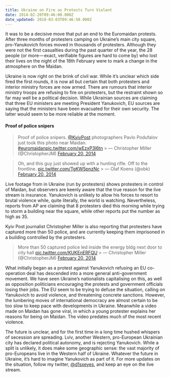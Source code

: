 ```yaml
---
title: Ukraine on Fire as Protests Turn Violent
date: 2014-02-20T09:46:00.000Z
date_updated: 2018-03-03T09:46:50.000Z
---
```


It was to be a decisive move that put an end to the Euromaidan protests. After three months of protesters camping on Ukraine’s main city square, pro-Yanukovich forces moved in thousands of protesters. Although they were not the first casualties during the past quarter of the year, the 28 people (or more — exact, verifiable figures are hard to come by) who lost their lives on the night of the 18th February were to mark a change in the atmosphere on the Maidan.

Ukraine is now right on the brink of civil war. While it’s unclear which side fired the first rounds, it is now all but certain that both protesters and interior ministry forces are now armed. There are rumours that interior ministry troops are refusing to fire on protesters, but the restraint shown so far may well be a political decision. While Ukrainian sources are claiming that three EU ministers are meeting President Yanukovich, EU sources are saying that the ministers have been evacuated for their own security. The latter would seem to be more reliable at the moment.

#### Proof of police snipers

> Proof of police snipers. [@KyivPost](https://twitter.com/KyivPost?ref_src=twsrc%5Etfw) photographers Pavlo Podufalov just took this photo near Maidan. [#euromaidan](https://twitter.com/hashtag/euromaidan?src=hash&ref_src=twsrc%5Etfw)[pic.twitter.com/wEzxP3l6tn](http://t.co/wEzxP3l6tn) > &mdash; Christopher Miller (@ChristopherJM) [February 20, 2014](https://twitter.com/ChristopherJM/status/436431729549905920?ref_src=twsrc%5Etfw)

> Oh, and this guy just showed up with a hunting rifle. Off to the frontline. [pic.twitter.com/TgKW5pnzNc](http://t.co/TgKW5pnzNc) > &mdash; Olaf Koens (@obk) [February 20, 2014](https://twitter.com/obk/status/436433351566950400?ref_src=twsrc%5Etfw)

Live footage from in Ukraine (run by protesters) shows protesters in control of Maidan, but observers are keenly aware that the true reason for the live stream is insurance. Yanukovich is unlikely to allow his forces to resort to brutal violence while, quite literally, the world is watching. Nevertheless, reports from AP are claiming that 8 protesters died this morning while trying to storm a building near the square, while other reports put the number as high as 35.

Kyiv Post journalist Christopher Miller is also reporting that protesters have captured more than 50 police, and are currently keeping them imprisoned in a building controlled by the protesters.

> More than 50 captured police led inside the energy bldg next door to city hall [pic.twitter.com/KUKEnERFQU](http://t.co/KUKEnERFQU) > &mdash; Christopher Miller (@ChristopherJM) [February 20, 2014](https://twitter.com/ChristopherJM/status/436421333166325760?ref_src=twsrc%5Etfw)

What initially began as a protest against Yanukovich refusing an EU co-operation deal has descended into a more general anti-government movement. We have seen Ukraine’s nationalists capitalising on this, as well as opposition politicians encouraging the protests and government officials losing their jobs. The EU seem to be trying to defuse the situation, calling on Yanukovich to avoid violence, and threatening concrete sanctions. However, the lumbering moves of international democracy are almost certain to be too slow to keep pace with developments in Ukraine. Meanwhile a video made on Maidan has gone viral, in which a young protester explains her reasons for being on Maidan. The video predates much of the most recent violence.

The future is unclear, and for the first time in a long time hushed whispers of secession are spreading. Lviv, another Western, pro-European Ukrainian city has declared political autonomy, and is rejecting Yanukovich. While a split is unlikely, it does make some geographic sense: the vast majority of pro-Europeans live in the Western half of Ukraine. Whatever the future in Ukraine, it’s hard to imagine Yanukovich as part of it. For more updates on the situation, follow my twitter, [@d1sxeyes](http://www.twitter.com/d1sxeyes), and keep an eye on the live stream.
